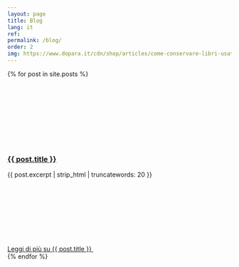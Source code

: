 ```yaml
---
layout: page
title: Blog
lang: it
ref: 
permalink: /blog/
order: 2
img: https://www.dopara.it/cdn/shop/articles/come-conservare-libri-usati-consigli.jpg?v=1636232915
---
```




<div class="row">
  {% for post in site.posts %}
    <div class="col-12 col-lg-8">
      <!--start card-->
      <div class="card-wrapper card-space">
        <div class="card card-bg card-big">
          <div class="card-body">
            <div class="top-icon">
              <svg class="icon"><use href="/bootstrap-italia/dist/svg/sprites.svg#it-card"></use></svg>
            </div>
            <h3 class="card-title h5">
              <a href="{{ post.url | relative_url }}">{{ post.title }}</a>
            </h3>
            <p class="card-text font-serif">
              {{ post.excerpt | strip_html | truncatewords: 20 }}
            </p>
            <a class="read-more" href="{{ post.url | relative_url }}">
              <span class="text">Leggi di più</span>
              <span class="visually-hidden">su {{ post.title }}</span>
              <svg class="icon"><use href="/bootstrap-italia/dist/svg/sprites.svg#it-arrow-right"></use></svg>
            </a>
          </div>
        </div>
      </div>
      <!--end card-->
    </div>
  {% endfor %}
</div>
